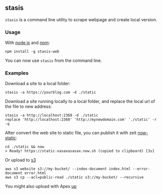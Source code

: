 ## stasis

`stasis` is a command line utility to scrape webpage and create local version.

### Usage

With [node.js](https://nodejs.org/en/) and [npm](https://www.npmjs.com/):

```
npm install -g stasis-web
```

You can now use `stasis` from the command line.

### Examples

Download a site to a local folder:

```
stasis -a https://yourblog.com -d ./static
```

Download a site running locally to a local folder, and replace the local url of the file to new address:

```
stasis -a http://localhost:2368 -d ./static
replace 'http://localhost:2368' 'http://mynewdomain.com' './static' -r -q
```

After convert the web site to static file, you can publish it with zeit [now-static](https://zeit.co/blog/now-static):

```
cd ./static && now
> Ready! https://static-xasaxasasax.now.sh (copied to clipboard) [3s]
```

Or upload to [s3](http://docs.aws.amazon.com/cli/latest/reference/s3/index.html)

```
aws s3 website s3://my-bucket/ --index-document index.html --error-document error.html
aws s3 cp --acl=public-read ./static s3://my-bucket/ --recursive
```

You might also upload with Apex [up](https://github.com/apex/up)